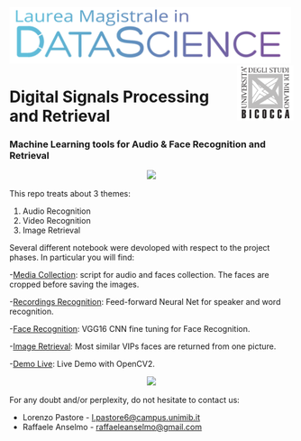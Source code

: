 <p float="left">
 <img src="https://github.com/LorenzoPastore/University-Works/blob/master/Advanced%20Machine%20Learning/images/DS%20Logo.png" width = "500"/>
 <img src="https://github.com/LorenzoPastore/University-Works/blob/master/Advanced%20Machine%20Learning/images/Bicocca%20Logo.png" width = "100" align="right"/>
</p>

# Digital Signals Processing and Retrieval
### Machine Learning tools for Audio & Face Recognition and Retrieval


<p align="center">
	<img src="https://github.com/RaffaeleAns/DSIM/blob/master/images/example.gif" width = "600">
</p>

This repo treats about 3 themes:

1. Audio Recognition
2. Video Recognition
3. Image Retrieval

Several different notebook were devoloped with respect to the project phases. In particular you will find:

-[Media Collection](https://github.com/RaffaeleAns/DSIM/blob/master/Codes/Media%20Collection.ipynb): script for audio and faces collection. The faces are cropped before saving the images.

-[Recordings Recognition](https://github.com/RaffaeleAns/DSIM/blob/master/Codes/Recordings%20Recognition.ipynb): Feed-forward Neural Net for speaker and word recognition. 

-[Face Recognition](https://github.com/RaffaeleAns/DSIM/blob/master/Codes/Face%20Recognition.ipynb): VGG16 CNN fine tuning for Face Recognition.

-[Image Retrieval](https://github.com/RaffaeleAns/DSIM/blob/master/Codes/Image%20Retrieval.ipynb): Most similar VIPs faces are returned from one picture.

-[Demo Live](https://github.com/RaffaeleAns/DSIM/blob/master/Codes/Demo%20Live.ipynb): Live Demo with OpenCV2.

<p align = "center">
  <img src="https://github.com/RaffaeleAns/DSIM/blob/master/images/PO.png" width = "550">
</p>    

For any doubt and/or perplexity, do not hesitate to contact us:
- Lorenzo Pastore - l.pastore6@campus.unimib.it
- Raffaele Anselmo - raffaeleanselmo@gmail.com


